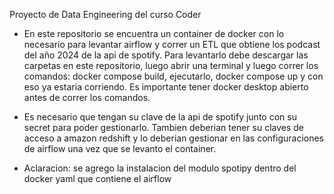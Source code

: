 Proyecto de Data Engineering del curso Coder

- En este repositorio se encuentra un container de docker con lo necesario para levantar airflow y correr un ETL que obtiene los podcast del año 2024 de la api de spotify. Para levantarlo debe descargar las carpetas en este repositorio, luego abrir una terminal y luego correr los comandos: docker compose build, ejecutarlo, docker compose up y con eso ya estaria corriendo. 
Es importante tener docker desktop abierto antes de correr los comandos. 

- Es necesario que tengan su clave de la api de spotify junto con su secret para poder gestionarlo. Tambien deberian tener su claves de acceso a amazon redshift y lo deberian gestionar en las configuraciones de airflow una vez que se levanto el container. 

- Aclaracion: se agrego la instalacion del modulo spotipy dentro del docker yaml que contiene el airflow